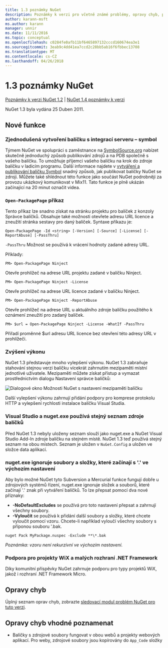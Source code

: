 ```yaml
---
title: 1.3 poznámky NuGet
description: Poznámky k verzi pro včetně známé problémy, opravy chyb, přidaných funkcí a chcete 1.3 NuGet.
author: karann-msft
ms.author: karann
manager: unnir
ms.date: 11/11/2016
ms.topic: conceptual
ms.openlocfilehash: c0284fe0afb11bf6465897132cccd160674ea3e1
ms.sourcegitcommit: 3eab9c4dd41ea7ccd2c28bb5ab16f6fbbec13708
ms.translationtype: MT
ms.contentlocale: cs-CZ
ms.lasthandoff: 04/26/2018
---
```

# <a name="nuget-13-release-notes"></a>1.3 poznámky NuGet

[Poznámky k verzi NuGet 1.2](../release-notes/nuget-1.2.md) | [NuGet 1.4 poznámky k verzi](../release-notes/nuget-1.4.md)

NuGet 1.3 byla vydána 25 Duben 2011.

## <a name="new-features"></a>Nové funkce

### <a name="streamlined-package-creation-with-symbol-server-integration"></a>Zjednodušená vytvoření balíčku s integrací serveru – symbol

Týmem NuGet ve spolupráci s zaměstnance na [SymbolSource.org](http://www.symbolsource.org/) nabízet skutečně jednoduchý způsob publikování zdrojů a na PDB společně s vašeho balíčku. To umožňuje příjemci vašeho balíčku na krok do zdroje balíčku v ladicím programu. Další informace najdete v [vytváření a publikování balíčku Symbol](../create-packages/symbol-packages.md) snadný způsob, jak publikovat balíčky NuGet se zdroji. Můžete také shlédnout této funkce jako součást NuGet podrobněji za provozu ukázkový komunikovat v Mix11. Tato funkce je plně ukázán začínající na 20 minut označit videa.

### <a name="open-packagepage-command"></a>`Open-PackagePage` příkaz

Tento příkaz lze snadno získat na stránku projektu pro balíček z konzoly Správce balíčků. Obsahuje také možnosti otevřete adresu URL licence a zneužití stránka sestavy pro daný balíček.
Syntaxe příkazu je:

    Open-PackagePage -Id <string> [-Version] [-Source] [-License] [-ReportAbuse] [-PassThru]

`-PassThru` Možnost se používá k vrácení hodnoty zadané adresy URL.

Příklady:

    PM> Open-PackagePage Ninject

Otevře prohlížeč na adrese URL projektu zadané v balíčku Ninject.

    PM> Open-PackagePage Ninject -License

Otevře prohlížeč na adrese URL licence zadané v balíčku Ninject.

    PM> Open-PackagePage Ninject -ReportAbuse

Otevře prohlížeč na adrese URL u aktuálního zdroje balíčku použitého k oznámení zneužití pro zadaný balíček.

    PM> $url = Open-PackagePage Ninject -License -WhatIf -PassThru

Přiřadí proměnné $url adresu URL licence bez otevření této adresy URL v prohlížeči.

### <a name="performance-improvements"></a>Zvýšení výkonu

NuGet 1.3 představuje mnoho vylepšení výkonu. NuGet 1.3 zabraňuje stahování stejnou verzi balíčku vícekrát zahrnutím mezipaměti místní jednotlivé uživatele. Mezipaměti můžete získat přístup a vymazat prostřednictvím dialogu Nastavení správce balíčků:

![Dialogové okno Možnosti NuGet s nastavení mezipaměti balíčku](./media/nuget-options.png)

Další vylepšení výkonu zahrnují přidání podpory pro komprese protokolu HTTP a vylepšení rychlosti instalace balíčku Visual Studia.

### <a name="visual-studio-and-nugetexe-uses-the-same-list-of-package-sources"></a>Visual Studio a nuget.exe používá stejný seznam zdroje balíčků

Před NuGet 1.3 nebyly uloženy seznam slouží jako nuget.exe a NuGet Visual Studio Add-In zdroje balíčku na stejném místě. NuGet 1.3 teď používá stejný seznam na obou místech. Seznam je uložen v `NuGet.Config` a uložen ve složce data aplikací.

### <a name="nugetexe-ignores-files-and-folders-that-start-with--by-default"></a>nuget.exe ignoruje soubory a složky, které začínají s '.' ve výchozím nastavení

Aby bylo možné NuGet tyto Subversion a Mercurial funkce fungují dobře u zdrojových systémů řízení, nuget.exe ignoruje složek a souborů, které začínají '.' znak při vytváření balíčků. To lze přepsat pomocí dva nové příznaky:

* __-NoDefaultExcludes__ se používá pro toto nastavení přepsat a zahrnují všechny soubory.
* __-Vyloučit__ se používá k přidání další soubory a složky, které chcete vyloučit pomocí vzoru. Chcete-li například vyloučí všechny soubory s příponou souboru '.bak.

```
nuget Pack MyPackage.nuspec -Exclude **\*.bak
```  

_Poznámka: vzoru není rekurzivní ve výchozím nastavení._

### <a name="support-for-wix-projects-and-the-net-micro-framework"></a>Podpora pro projekty WiX a malých rozhraní .NET Framework

Díky komunitní příspěvky NuGet zahrnuje podporu pro typy projektů WiX, jakož i rozhraní .NET Framework Micro.

## <a name="bug-fixes"></a>Opravy chyb

Úplný seznam oprav chyb, zobrazte [sledovací modul problém NuGet pro tuto verzi](http://nuget.codeplex.com/workitem/list/advanced?keyword=&status=All&type=All&priority=All&release=NuGet%201.3&assignedTo=All&component=All&sortField=LastUpdatedDate&sortDirection=Descending&page=0).

## <a name="bug-fixes-worth-noting"></a>Opravy chyb vhodné poznamenat

* Balíčky s zdrojové soubory fungovat v obou webů a projekty webových aplikací.
Pro weby, zdrojové soubory jsou kopírovány do `App_Code` složky
